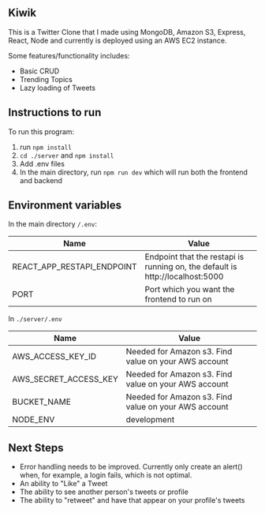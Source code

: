 ## Kiwik

This is a Twitter Clone that I made using MongoDB, Amazon S3, Express, React, Node and currently is deployed using an AWS EC2 instance.

Some features/functionality includes:
- Basic CRUD
- Trending Topics
- Lazy loading of Tweets

## Instructions to run

To run this program:
1. run `npm install`
2. `cd ./server` and `npm install`
3. Add .env files
4. In the main directory, run `npm run dev` which will run both the frontend and backend

## Environment variables

In the main directory `/.env`:

|Name                        | Value|
|--------------------------- | ---- |
|REACT_APP_RESTAPI_ENDPOINT  | Endpoint that the restapi is running on, the default is http://localhost:5000|
|PORT                        | Port which you want the frontend to run on|

In `./server/.env`

|Name                        | Value |
| -------------------------- | ------ |
|AWS_ACCESS_KEY_ID           | Needed for Amazon s3. Find value on your AWS account|
|AWS_SECRET_ACCESS_KEY       | Needed for Amazon s3. Find value on your AWS account|
|BUCKET_NAME                 | Needed for Amazon s3. Find value on your AWS account|
|NODE_ENV                    | development|

## Next Steps

- Error handling needs to be improved. Currently only create an alert() when, for example, a login fails, which is not optimal.
- An ability to "Like" a Tweet
- The ability to see another person's tweets or profile
- The ability to "retweet" and have that appear on your profile's tweets
